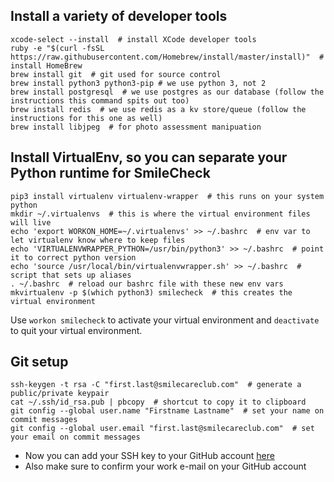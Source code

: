 ## Install a variety of developer tools
    xcode-select --install  # install XCode developer tools
    ruby -e "$(curl -fsSL https://raw.githubusercontent.com/Homebrew/install/master/install)"  # install HomeBrew
    brew install git  # git used for source control
    brew install python3 python3-pip # we use python 3, not 2
    brew install postgresql  # we use postgres as our database (follow the instructions this command spits out too)
    brew install redis  # we use redis as a kv store/queue (follow the instructions for this one as well)
    brew install libjpeg  # for photo assessment manipuation

## Install VirtualEnv, so you can separate your Python runtime for SmileCheck
    pip3 install virtualenv virtualenv-wrapper  # this runs on your system python
    mkdir ~/.virtualenvs  # this is where the virtual environment files will live
    echo 'export WORKON_HOME=~/.virtualenvs' >> ~/.bashrc  # env var to let virtualenv know where to keep files
    echo 'VIRTUALENVWRAPPER_PYTHON=/usr/bin/python3' >> ~/.bashrc  # point it to correct python version
    echo 'source /usr/local/bin/virtualenvwrapper.sh' >> ~/.bashrc  # script that sets up aliases
    . ~/.bashrc  # reload our bashrc file with these new env vars
    mkvirtualenv -p $(which python3) smilecheck  # this creates the virtual environment

Use `workon smilecheck` to activate your virtual environment and `deactivate` to quit your virtual environment.

## Git setup
    ssh-keygen -t rsa -C "first.last@smilecareclub.com"  # generate a public/private keypair
    cat ~/.ssh/id_rsa.pub | pbcopy  # shortcut to copy it to clipboard
    git config --global user.name "Firstname Lastname"  # set your name on commit messages
    git config --global user.email "first.last@smilecareclub.com"  # set your email on commit messages

* Now you can add your SSH key to your GitHub account [here](https://github.com/settings/ssh)
* Also make sure to confirm your work e-mail on your GitHub account
